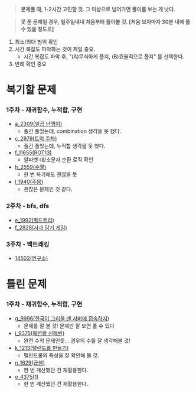> **문제풀 때, 1-2시간 고민할 것. 그 이상으로 넘어가면 풀이를 보는 게 낫다.**

> **못 푼 문제일 경우, 일주일내내 처음부터 풀어볼 것. [처음 보자마자 30분 내에 풀 수 있을 정도로]**

1. 최소/최대 범위 확인
2. 시간 복잡도 파악하는 것이 제일 중요.
    - 시간 복잡도 파악 후, "(A)무식하게 풀지, (B)효율적으로 풀지" 를 선택한다.
3. 반례 확인 중요

# 복기할 문제

### 1주차 - 재귀함수, 누적합, 구현

- [a_2309(일곱 난쟁이)](https://www.acmicpc.net/problem/2309)
    - 풀긴 풀었는데, combination 생각을 못 했다.
- [c_2979(트럭 주차)](https://www.acmicpc.net/problem/2979)
    - 풀긴 풀었는데, 누적합 생각을 못 했다.
- [f_11655(ROT13)](https://www.acmicpc.net/problem/11655)
    - 알파벳 대/소문자 순환 로직 확인
- [h_2559(수열)](https://www.acmicpc.net/problem/2559)
    - 한 번 복기해도 괜찮을 듯
- [l_1940(주몽)](https://www.acmicpc.net/problem/1940)
    - 괜찮은 문제인 것 같다.

### 2주차 - bfs, dfs

- [e_1992(쿼드트리)](https://www.acmicpc.net/problem/1992)
- [f_2828(사과 담기 게임)](https://www.acmicpc.net/problem/2828)

### 3주차 - 백트래킹

- [14502(연구소)](https://www.acmicpc.net/problem/14502)

# 틀린 문제

### 1주차 - 재귀함수, 누적합, 구현

- [g_9996(한국이 그리울 땐 서버에 접속하지)](https://www.acmicpc.net/problem/9996)
    - 문제를 잘 볼 것! 문제만 잘 보면 풀 수 있다
- [j_9375(패션왕 신해빈)](https://www.acmicpc.net/problem/9375)
    - 완전 수학 문제인듯... 경우의 수를 잘 생각해볼 것!
- [k_1213(팰린드롬 만들기)](https://www.acmicpc.net/problem/1213)
    - 팰린드롬의 특성을 잘 확인해 볼 것.
- [n_1629(곱셈)](https://www.acmicpc.net/problem/1629)
    - 한 번 계산했던 건 재활용한다.
- [o_4375(1)](https://www.acmicpc.net/problem/4375)
    - 한 번 계산했던 건 재활용한다.
